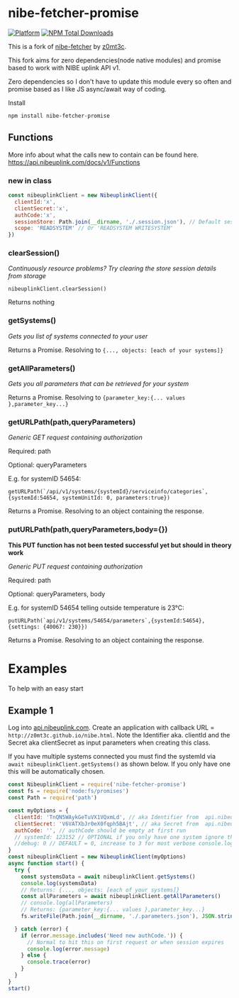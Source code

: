 # nibe-fetcher-promise
[![Platform](https://img.shields.io/badge/platform-Node--RED-red)](https://nodered.org)
[![NPM Total Downloads](https://img.shields.io/npm/dt/nibe-fetcher-promise.svg)](https://www.npmjs.com/package/nibe-fetcher-promise)

This is a fork of [nibe-fetcher](https://github.com/z0mt3c/nibe-fetcher) by [z0mt3c](https://github.com/z0mt3c). 

This fork aims for zero dependencies(node native modules) and promise based to work with NIBE uplink API v1. 

Zero dependencies so I don't have to update this module every so often and promise based as I like JS async/await way of coding.

Install
```
npm install nibe-fetcher-promise
```
## Functions
More info about what the calls new to contain can be found here. https://api.nibeuplink.com/docs/v1/Functions

### new in class

```js
const nibeuplinkClient = new NibeuplinkClient({
  clientId:'x',
  clientSecret:'x',
  authCode:'x',
  sessionStore: Path.join(__dirname, './.session.json'), // Default session data stored in a file at the modules root dir
  scope: 'READSYSTEM' // Or 'READSYSTEM WRITESYSTEM'
})

```

### clearSession()
*Continuously resource problems? Try clearing the store session details from storage*

`nibeuplinkClient.clearSession()`

Returns nothing
### getSystems()
*Gets you list of systems connected to your user*

Returns a Promise. Resolving to `{..., objects: [each of your systems]}`

### getAllParameters()
*Gets you all parameters that can be retrieved for your system*

Returns a Promise. Resolving to `{parameter_key:{... values },parameter_key...}`

### getURLPath(path,queryParameters)
*Generic GET request containing authorization*

Required: path

Optional: queryParameters

E.g. for systemID 54654:

``getURLPath(`/api/v1/systems/{systemId}/serviceinfo/categories`,{systemId:54654, systemUnitId: 0, parameters:true})``

Returns a Promise. Resolving to an object containing the response.
### putURLPath(path,queryParameters,body={})
**This PUT function has not been tested successful yet but should in theory work**

*Generic PUT request containing authorization*

Required: path

Optional: queryParameters, body

E.g. for systemID 54654 telling outside temperature is 23°C:

``putURLPath(`api/v1/systems/54654/parameters`,{systemId:54654},{settings: {40067: 230}})``

Returns a Promise. Resolving to an object containing the response.

# Examples
To help with an easy start
## Example 1

Log into [api.nibeuplink.com](https://api.nibeuplink.com/). Create an application with callback URL = `http://z0mt3c.github.io/nibe.html`. Note the Identifier aka. clientId and the Secret aka clientSecret as input parameters when creating this class.

If you have multiple systems connected you must find the systemId via `await nibeuplinkClient.getSystems()` as shown below. If you only have one this will be automatically chosen.
```js
const NibeuplinkClient = require('nibe-fetcher-promise')
const fs = require('node:fs/promises')
const Path = require('path')

const myOptions = {
  clientId: 'TnQN5WAykGeTuVX1VQxmLd', // aka Identifier from  api.nibeuplink.com
  clientSecret: 'V6VATXbJr0eX0fqph5BAjt', // aka Secret from  api.nibeuplink.com,
  authCode: '', // authCode should be empty at first run
  // systemId: 123152 // OPTIONAL if you only have one system ignore this setting
  //debug: 0 // DEFAULT = 0, increase to 3 for most verbose console.logs
}
const nibeuplinkClient = new NibeuplinkClient(myOptions)
async function start() {
  try {
    const systemsData = await nibeuplinkClient.getSystems()
    console.log(systemsData)
    // Returns: {..., objects: [each of your systems]}
    const allParameters = await nibeuplinkClient.getAllParameters()
    // console.log(allParameters)
    // Returns: {parameter_key:{... values },parameter_key...}
    fs.writeFile(Path.join(__dirname, './.parameters.json'), JSON.stringify(allParameters, null, 2))

  } catch (error) {
    if (error.message.includes('Need new authCode.')) {
      // Normal to hit this on first request or when session expires
      console.log(error.message)
    } else {
      console.trace(error)
    }
  }
}
start()
```
